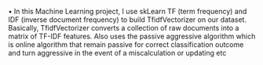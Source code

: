 •	In this Machine Learning project, I use skLearn TF (term frequency) and IDF (inverse document frequency) to build TfidfVectorizer on our dataset. Basically, TfidfVectorizer converts a collection of raw documents into a matrix of TF-IDF features. Also uses the passive aggressive algorithm which is online algorithm that remain passive for correct classification outcome and turn aggressive in the event of a miscalculation or updating etc

